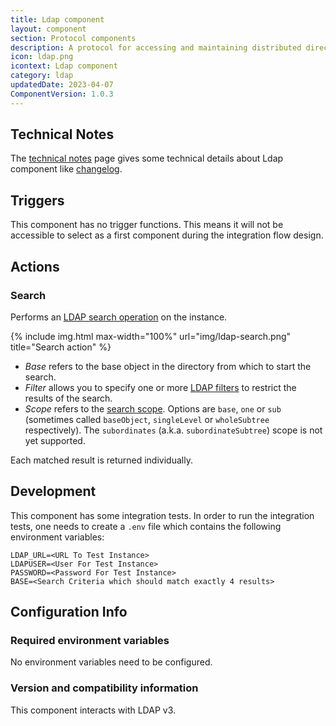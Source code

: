 ```yaml
---
title: Ldap component
layout: component
section: Protocol components
description: A protocol for accessing and maintaining distributed directory information services over an IP network.
icon: ldap.png
icontext: Ldap component
category: ldap
updatedDate: 2023-04-07
ComponentVersion: 1.0.3
---
```


## Technical Notes

The [technical notes](technical-notes) page gives some technical details about Ldap component like [changelog](/components/ldap/technical-notes#changelog).

## Triggers

This component has no trigger functions. This means it will not be accessible to
select as a first component during the integration flow design.

## Actions

### Search

Performs an [LDAP search operation](https://www.ldap.com/the-ldap-search-operation) on the instance.

{% include img.html max-width="100%" url="img/ldap-search.png" title="Search action" %}

* *Base* refers to the base object in the directory from which to start the search.
* *Filter* allows you to specify one or more [LDAP filters](https://www.ldap.com/ldap-filters) to restrict the results of the search.
* *Scope* refers to the [search scope](https://www.ldap.com/the-ldap-search-operation).  Options are `base`,
 `one` or `sub` (sometimes called `baseObject`, `singleLevel` or `wholeSubtree`
 respectively). The `subordinates` (a.k.a. `subordinateSubtree`) scope is not
 yet supported.

Each matched result is returned individually.

## Development

This component has some integration tests.  In order to run the integration
tests, one needs to create a `.env` file which contains the following
environment variables:

```
LDAP_URL=<URL To Test Instance>
LDAPUSER=<User For Test Instance>
PASSWORD=<Password For Test Instance>
BASE=<Search Criteria which should match exactly 4 results>
```

## Configuration Info

### Required environment variables

No environment variables need to be configured.

### Version and compatibility information

This component interacts with LDAP v3.
